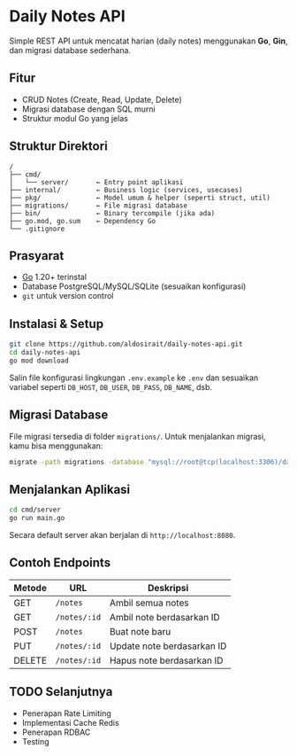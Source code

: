 
# Daily Notes API

Simple REST API untuk mencatat harian (daily notes) menggunakan **Go**, **Gin**, dan migrasi database sederhana.

##  Fitur
- CRUD Notes (Create, Read, Update, Delete)
- Migrasi database dengan SQL murni
- Struktur modul Go yang jelas

##  Struktur Direktori

```
/
├── cmd/
│   └── server/       ← Entry point aplikasi
├── internal/         ← Business logic (services, usecases)
├── pkg/              ← Model umum & helper (seperti struct, util)
├── migrations/       ← File migrasi database
├── bin/              ← Binary ter­compile (jika ada)
├── go.mod, go.sum    ← Dependency Go
└── .gitignore
```

##  Prasyarat

- [Go](https://go.dev) 1.20+ terinstal
- Database PostgreSQL/MySQL/SQLite (sesuaikan konfigurasi)
- `git` untuk version control

##  Instalasi & Setup

```bash
git clone https://github.com/aldosirait/daily-notes-api.git
cd daily-notes-api
go mod download
```

Salin file konfigurasi lingkungan `.env.example` ke `.env` dan sesuaikan variabel seperti `DB_HOST`, `DB_USER`, `DB_PASS`, `DB_NAME`, dsb.

##  Migrasi Database

File migrasi tersedia di folder `migrations/`. Untuk menjalankan migrasi, kamu bisa menggunakan:

```bash
migrate -path migrations -database "mysql://root@tcp(localhost:3306)/daily_notes" up
```


##  Menjalankan Aplikasi

```bash
cd cmd/server
go run main.go
```

Secara default server akan berjalan di `http://localhost:8080`.

##  Contoh Endpoints

| Metode | URL             | Deskripsi                       |
|--------|------------------|----------------------------------|
| GET    | `/notes`         | Ambil semua notes                |
| GET    | `/notes/:id`     | Ambil note berdasarkan ID        |
| POST   | `/notes`         | Buat note baru                   |
| PUT    | `/notes/:id`     | Update note berdasarkan ID       |
| DELETE | `/notes/:id`     | Hapus note berdasarkan ID        |



##  TODO Selanjutnya

- Penerapan Rate Limiting
- Implementasi Cache Redis
- Penerapan RDBAC
- Testing
